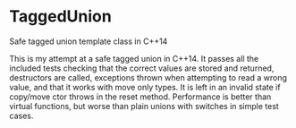 # TaggedUnion
Safe tagged union template class in C++14

This is my attempt at a safe tagged union in C++14. It passes all the included tests checking that the correct values are stored and returned, destructors are called, exceptions thrown when attempting to read a wrong value, and that it works with move only types. It is left in an invalid state if copy/move ctor throws in the reset method. Performance is better than virtual functions, but worse than plain unions with switches in simple test cases.
